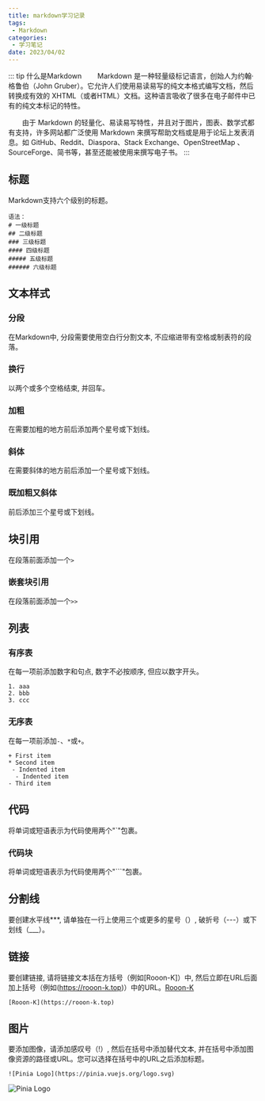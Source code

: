 ```yaml
---
title: markdown学习记录
tags: 
 - Markdown
categories:
 - 学习笔记
date: 2023/04/02
---
```


::: tip 什么是Markdown
&emsp;&emsp;Markdown 是一种轻量级标记语言，创始人为约翰·格鲁伯（John Gruber）。它允许人们使用易读易写的纯文本格式编写文档，然后转换成有效的 XHTML（或者HTML）文档。这种语言吸收了很多在电子邮件中已有的纯文本标记的特性。

&emsp;&emsp;由于 Markdown 的轻量化、易读易写特性，并且对于图片，图表、数学式都有支持，许多网站都广泛使用 Markdown 来撰写帮助文档或是用于论坛上发表消息。如 GitHub、Reddit、Diaspora、Stack Exchange、OpenStreetMap 、SourceForge、简书等，甚至还能被使用来撰写电子书。
:::

## 标题
Markdown支持六个级别的标题。
```
语法：
# 一级标题
## 二级标题
### 三级标题
#### 四级标题
##### 五级标题
###### 六级标题
```

## 文本样式

### 分段
在Markdown中, 分段需要使用空白行分割文本, 不应缩进带有空格或制表符的段落。
### 换行
以两个或多个空格结束, 并回车。
### 加粗
在需要加粗的地方前后添加两个星号或下划线。
### 斜体
在需要斜体的地方前后添加一个星号或下划线。
### 既加粗又斜体
前后添加三个星号或下划线。

## 块引用
在段落前面添加一个`>`
### 嵌套块引用
在段落前面添加一个`>>`

## 列表
### 有序表
在每一项前添加数字和句点, 数字不必按顺序, 但应以数字开头。
```
1. aaa
2. bbb
3. ccc
```
### 无序表
在每一项前添加`-`、`*`或`+`。
```
+ First item
* Second item
 - Indented item
  - Indented item
- Third item
```

## 代码
将单词或短语表示为代码使用两个"`"包裹。
### 代码块
将单词或短语表示为代码使用两个"```"包裹。

## 分割线
要创建水平线***, 请单独在一行上使用三个或更多的星号（）, 破折号（---）或下划线（___）。

## 链接
要创建链接, 请将链接文本括在方括号（例如[Rooon-K]）中, 然后立即在URL后面加上括号（例如(https://rooon-k.top)）中的URL。[Rooon-K](https://rooon-k.top)
```
[Rooon-K](https://rooon-k.top)
```

## 图片
要添加图像，请添加感叹号（!）, 然后在括号中添加替代文本, 并在括号中添加图像资源的路径或URL。您可以选择在括号中的URL之后添加标题。
```
![Pinia Logo](https://pinia.vuejs.org/logo.svg)
```
![Pinia Logo](https://pinia.vuejs.org/logo.svg)
